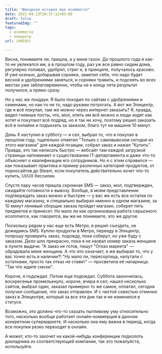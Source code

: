```yaml
---
title: "Шикарная история про ecommerce"
date: 2021-04-13T20:37:12+03:00
draft: false
featuredImg: ""
tags:
  - ecommerce
  - эпицентр
url: /60593/

---
```

 Весна, понимаете ли, пришла, а у меня газон. До прошлого года я как-то не увлекался им, а в прошлом году, раз уж все равно сидим дома, регулярно поливал, удобрял, стриг и, в принципе, получалось красиво. И уже осенью, добарывая сорняки, заметил себе, что надо будет весной и удобрениями заняться, и сорняки травить, и подсеять во всех местах уже заблаговременно, чтобы не к концу лета результат получился, а прямо сразу.

Но у нас же локдаун. Я было походил по сайтам с удобрениями и семенами, но как-то не то, надо руками потрогать. А вот же Эпицентр, где я всё покупал, там же можно через интернет заказать? Я, правда, видел гневные посты, что, мол, опять им всё можно и люди ходят как хотят и покупают всё подряд, но я так не хочу, поэтому решил заказать всё в онлайне и подъехать за заказом, благо тут на машине 10 минут.

День Х наступил в субботу — я сел, выбрал то, что я покупал в прошлом году, тщательно отметил "Только с самовывозом сегодня из этого магазина" для каждой позиции, собрал заказ и нажал "Купить". Правда, это так написать быстро — вебсайт там каждой загрузкой страницы напоминает о существовании IT-департамента и даже что-то объясняет о квалификации его сотрудников. Но я с этим справился — как показывает практика и пример различных категорий продуктов, от порносайтов до Steam, если покупатель действительно хочет что-то купить, UI/UX бессилен.

Спустя пару часов пришла скромная SMS — заказ, мол, подтвержден, ожидайте готовности к вывозу. Вообще, в моем представлении подтверждать заказ можно и быстрее — у вас же есть все остатки по каждому магазину, я специально выбирал именно в одном магазине, за 10 минут ленивый сборщик заказа пройдет магазин, соберет пять предметов и принесет. Но мало ли как организована работа серьезного ecommerce, как говорится, вы же не понимаете, это же другое.

Поскольку рядом у нас еще есть Метро, я решил съездить, не дожидаясь SMS. Куплю продукты в Метро, перееду в Эпицентр, попрошу проверить заказ, подожду, пока соберут, но уже буду с заказом. Дело шло прекрасно, пока я не назвал номер заказа женщине в пункте выдачи. "А заказ не готов, пишут "Отказ маркета" — обрадовала меня женщина. А что это означает, я же выбирал то, что у вас точно есть в наличии?! "Ну мало ли, пересортица, напутали с остатками, просто так отказ не ставят" — просветила её напарница. "Так что ждите смски".

Короче, я подождал. Потом еще подождал. Суббота закончилась, воскресенье промелькнуло, короче, вчера я сел, нашел несколько сайтов, выбрал один, заказал примерно то же самое, оплатил, сегодня получил сообщение, что заказ отправлен. И с чистой совестью отменил заказ в Эпицентре, который за все эти дни так и не изменился в статусе.

Возможно, это должно что-то сказать пытливому уму относительно того, насколько вообще работает онлайн-коммерция в данном конкретном супермаркете. И насколько она ему важна в период, когда все покупки резко переходят в онлайн.

А может, кто-то захочет на какой-нибудь конференции подколоть докладчика из соответствующей компании, так это пожалуйста, используйте.